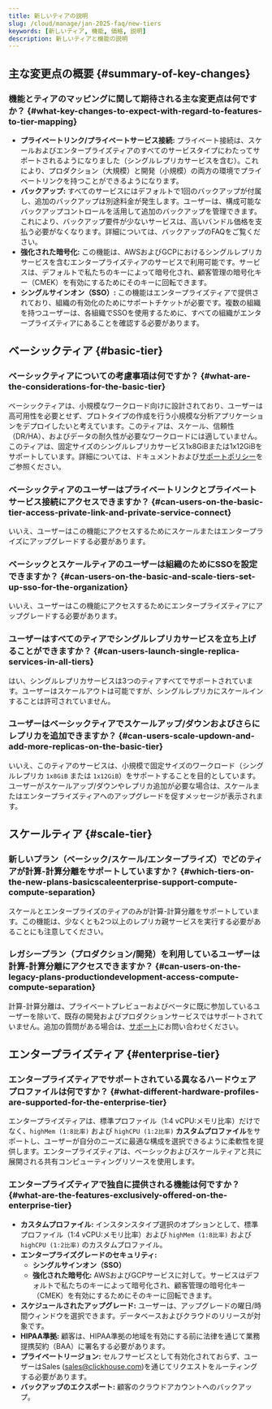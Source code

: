 ```yaml
---
title: 新しいティアの説明
slug: /cloud/manage/jan-2025-faq/new-tiers
keywords: [新しいティア, 機能, 価格, 説明]
description: 新しいティアと機能の説明
---
```


## 主な変更点の概要 {#summary-of-key-changes}

### 機能とティアのマッピングに関して期待される主な変更点は何ですか？ {#what-key-changes-to-expect-with-regard-to-features-to-tier-mapping}

- **プライベートリンク/プライベートサービス接続:** プライベート接続は、スケールおよびエンタープライズティアのすべてのサービスタイプにわたってサポートされるようになりました（シングルレプリカサービスを含む）。これにより、プロダクション（大規模）と開発（小規模）の両方の環境でプライベートリンクを持つことができるようになります。
- **バックアップ:** すべてのサービスにはデフォルトで1回のバックアップが付属し、追加のバックアップは別途料金が発生します。ユーザーは、構成可能なバックアップコントロールを活用して追加のバックアップを管理できます。これにより、バックアップ要件が少ないサービスは、高いバンドル価格を支払う必要がなくなります。詳細については、バックアップのFAQをご覧ください。
- **強化された暗号化:** この機能は、AWSおよびGCPにおけるシングルレプリカサービスを含むエンタープライズティアのサービスで利用可能です。サービスは、デフォルトで私たちのキーによって暗号化され、顧客管理の暗号化キー（CMEK）を有効にするためにそのキーに回転できます。
- **シングルサインオン（SSO）:** この機能はエンタープライズティアで提供されており、組織の有効化のためにサポートチケットが必要です。複数の組織を持つユーザーは、各組織でSSOを使用するために、すべての組織がエンタープライズティアにあることを確認する必要があります。

## ベーシックティア {#basic-tier}

### ベーシックティアについての考慮事項は何ですか？ {#what-are-the-considerations-for-the-basic-tier}

ベーシックティアは、小規模なワークロード向けに設計されており、ユーザーは高可用性を必要とせず、プロトタイプの作成を行う小規模な分析アプリケーションをデプロイしたいと考えています。このティアは、スケール、信頼性（DR/HA）、およびデータの耐久性が必要なワークロードには適していません。このティアは、固定サイズのシングルレプリカサービス1x8GiBまたは1x12GiBをサポートしています。詳細については、ドキュメントおよび[サポートポリシー](https://clickhouse.com/support/program)をご参照ください。

### ベーシックティアのユーザーはプライベートリンクとプライベートサービス接続にアクセスできますか？ {#can-users-on-the-basic-tier-access-private-link-and-private-service-connect}

いいえ、ユーザーはこの機能にアクセスするためにスケールまたはエンタープライズにアップグレードする必要があります。

### ベーシックとスケールティアのユーザーは組織のためにSSOを設定できますか？ {#can-users-on-the-basic-and-scale-tiers-set-up-sso-for-the-organization}

いいえ、ユーザーはこの機能にアクセスするためにエンタープライズティアにアップグレードする必要があります。

### ユーザーはすべてのティアでシングルレプリカサービスを立ち上げることができますか？ {#can-users-launch-single-replica-services-in-all-tiers}

はい、シングルレプリカサービスは3つのティアすべてでサポートされています。ユーザーはスケールアウトは可能ですが、シングルレプリカにスケールインすることは許可されていません。

### ユーザーはベーシックティアでスケールアップ/ダウンおよびさらにレプリカを追加できますか？ {#can-users-scale-updown-and-add-more-replicas-on-the-basic-tier}

いいえ、このティアのサービスは、小規模で固定サイズのワークロード（シングルレプリカ `1x8GiB` または `1x12GiB`）をサポートすることを目的としています。ユーザーがスケールアップ/ダウンやレプリカ追加が必要な場合は、スケールまたはエンタープライズティアへのアップグレードを促すメッセージが表示されます。

## スケールティア {#scale-tier}

### 新しいプラン（ベーシック/スケール/エンタープライズ）でどのティアが計算-計算分離をサポートしていますか？ {#which-tiers-on-the-new-plans-basicscaleenterprise-support-compute-compute-separation}

スケールとエンタープライズのティアのみが計算-計算分離をサポートしています。この機能は、少なくとも2つ以上のレプリカ親サービスを実行する必要があることにも注意してください。

### レガシープラン（プロダクション/開発）を利用しているユーザーは計算-計算分離にアクセスできますか？ {#can-users-on-the-legacy-plans-productiondevelopment-access-compute-compute-separation}

計算-計算分離は、プライベートプレビューおよびベータに既に参加しているユーザーを除いて、既存の開発およびプロダクションサービスではサポートされていません。追加の質問がある場合は、[サポート](https://clickhouse.com/support/program)にお問い合わせください。

## エンタープライズティア {#enterprise-tier}

### エンタープライズティアでサポートされている異なるハードウェアプロファイルは何ですか？ {#what-different-hardware-profiles-are-supported-for-the-enterprise-tier}

エンタープライズティアは、標準プロファイル（1:4 vCPU:メモリ比率）だけでなく、`highMem (1:8比率)` および `highCPU (1:2比率)` **カスタムプロファイル**をサポートし、ユーザーが自分のニーズに最適な構成を選択できるように柔軟性を提供します。エンタープライズティアは、ベーシックおよびスケールティアと共に展開される共有コンピューティングリソースを使用します。

### エンタープライズティアで独自に提供される機能は何ですか？ {#what-are-the-features-exclusively-offered-on-the-enterprise-tier}

- **カスタムプロファイル:** インスタンスタイプ選択のオプションとして、標準プロファイル（1:4 vCPU:メモリ比率）および `highMem (1:8比率)` および `highCPU (1:2比率)` のカスタムプロファイル。
- **エンタープライズグレードのセキュリティ:**
    - **シングルサインオン（SSO）**
    - **強化された暗号化:** AWSおよびGCPサービスに対して。サービスはデフォルトで私たちのキーによって暗号化され、顧客管理の暗号化キー（CMEK）を有効にするためにそのキーに回転できます。
- **スケジュールされたアップグレード:** ユーザーは、アップグレードの曜日/時間ウィンドウを選択できます。データベースおよびクラウドのリリースが対象です。
- **HIPAA準拠:** 顧客は、HIPAA準拠の地域を有効にする前に法律を通じて業務提携契約（BAA）に署名する必要があります。
- **プライベートリージョン:** セルフサービスとして有効化されておらず、ユーザーはSales (sales@clickhouse.com)を通じてリクエストをルーティングする必要があります。
- **バックアップのエクスポート:** 顧客のクラウドアカウントへのバックアップ。
  

